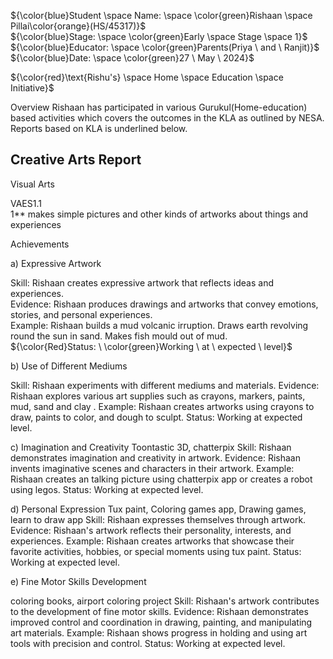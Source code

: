 ${\color{blue}Student \space Name: \space \color{green}Rishaan \space Pillai\color{orange}(HS/45317)}$<br>
${\color{blue}Stage: \space \color{green}Early \space Stage \space 1}$<br>
${\color{blue}Educator: \space \color{green}Parents(Priya \ and \ Ranjit)}$<br>
${\color{blue}Date: \space \color{green}27 \ May \ 2024}$<br>

${\color{red}\text{Rishu's} \space Home \space Education \space Initiative}$


Overview
Rishaan has participated in various Gurukul(Home-education) based activities which covers the outcomes in the KLA as outlined by NESA. Reports based on KLA is underlined below.

Creative Arts Report
------------------

Visual Arts 
  
VAES1.1<br>
1** makes simple pictures and other kinds of artworks about things and experiences

Achievements

a) Expressive Artwork

Skill: Rishaan creates expressive artwork that reflects ideas and experiences.<br>
Evidence: Rishaan produces drawings and artworks that convey emotions, stories, and personal experiences.<br>
Example: Rishaan builds a mud volcanic irruption. Draws earth revolving round the sun in sand. Makes fish mould out of mud.<br>
${\color{Red}Status: \ \color{green}Working \ at \ expected \ level}$<br>

b) Use of Different Mediums

Skill: Rishaan experiments with different mediums and materials.
Evidence: Rishaan explores various art supplies such as crayons, markers, paints, mud, sand and clay .
Example: Rishaan creates artworks using crayons to draw, paints to color, and dough to sculpt.
Status: Working at expected level.

c) Imagination and Creativity
Toontastic 3D, chatterpix
Skill: Rishaan demonstrates imagination and creativity in artwork.
Evidence: Rishaan invents imaginative scenes and characters in their artwork.
Example: Rishaan creates an talking picture using chatterpix app or creates a robot using legos.
Status: Working at expected level.

d) Personal Expression
Tux paint, Coloring games app, Drawing games, learn to draw app
Skill: Rishaan expresses themselves through artwork.
Evidence: Rishaan's artwork reflects their personality, interests, and experiences.
Example: Rishaan creates artworks that showcase their favorite activities, hobbies, or special moments using tux paint.
Status: Working at expected level.

e) Fine Motor Skills Development

coloring books, airport coloring project 
Skill: Rishaan's artwork contributes to the development of fine motor skills.
Evidence: Rishaan demonstrates improved control and coordination in drawing, painting, and manipulating art materials.
Example: Rishaan shows progress in holding and using art tools with precision and control.
Status: Working at expected level.
